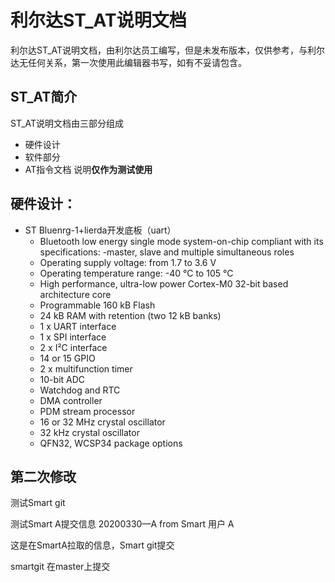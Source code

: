 
# 利尔达ST_AT说明文档
利尔达ST_AT说明文档，由利尔达员工编写，但是未发布版本，仅供参考，与利尔达无任何关系，第一次使用此编辑器书写，如有不妥请包含。
## ST_AT简介
ST_AT说明文档由三部分组成
- 硬件设计
- 软件部分
- AT指令文档
说明**仅作为测试使用**
## 硬件设计：
- ST Bluenrg-1+lierda开发底板（uart）
	-  Bluetooth low energy single mode system-on-chip compliant with its specifications:
	 -master, slave and multiple simultaneous roles
	- Operating supply voltage: from 1.7 to 3.6 V
	- Operating temperature range: -40 °C to 105 °C
	- High performance, ultra-low power Cortex-M0 32-bit based architecture core
	- Programmable 160 kB Flash
	- 24 kB RAM with retention (two 12 kB banks)
	- 1 x UART interface
	- 1 x SPI interface
	- 2 x I²C interface
	- 14 or 15 GPIO
	- 2 x multifunction timer
	- 10-bit ADC
	- Watchdog and RTC
	- DMA controller
	- PDM stream processor
	- 16 or 32 MHz crystal oscillator
	- 32 kHz crystal oscillator
	- QFN32, WCSP34 package options

## 第二次修改

测试Smart git



测试Smart A提交信息 20200330—A from Smart 用户 A

这是在SmartA拉取的信息，Smart git提交

smartgit 在master上提交


